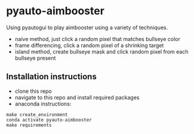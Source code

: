 # pyauto-aimbooster
Using pyautogui to play aimbooster using a variety of techniques.
- naive method, just click a random pixel that matches bullseye color
- frame differencing, click a random pixel of a shrinking target
- island method, create bullseye mask and click random pixel from each bullseye present

## Installation instructions
- clone this repo
- navigate to this repo and install required packages
- anaconda instructions:
```
make create_environment
conda activate pyauto-aimbooster
make requirements
```
